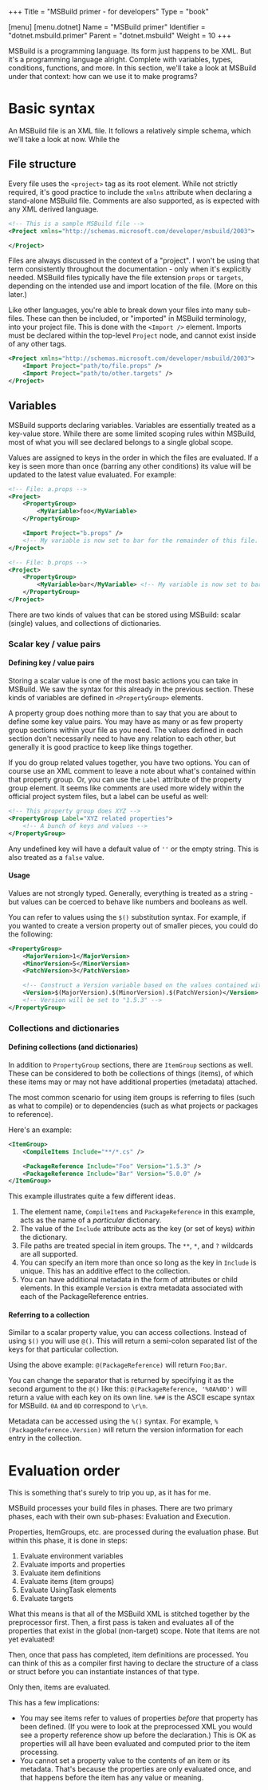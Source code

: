 +++
Title = "MSBuild primer - for developers"
Type = "book"

[menu]
  [menu.dotnet]
    Name = "MSBuild primer"
    Identifier = "dotnet.msbuild.primer"
    Parent = "dotnet.msbuild"
    Weight = 10
+++

MSBuild is a programming language. Its form just happens to be XML. But it's a programming language alright. Complete with variables, types, conditions, functions, and more. In this section, we'll take a look at MSBuild under that context: how can we use it to make programs?

# Basic syntax

An MSBuild file is an XML file. It follows a relatively simple schema, which we'll take a look at now. While the 

## File structure

Every file uses the `<project>` tag as its root element. While not strictly required, it's good practice to include the `xmlns` attribute when declaring a stand-alone MSBuild file. Comments are also supported, as is expected with any XML derived language.

```xml
<!-- This is a sample MSBuild file -->
<Project xmlns="http://schemas.microsoft.com/developer/msbuild/2003">

</Project>
```

Files are always discussed in the context of a "project". I won't be using that term consistently throughout the documentation - only when it's explicitly needed. MSBuild files typically have the file extension `props` or `targets`, depending on the intended use and import location of the file. (More on this later.)

Like other languages, you're able to break down your files into many sub-files. These can then be included, or "imported" in MSBuild terminology, into your project file. This is done with the `<Import />` element. Imports must be declared within the top-level `Project` node, and cannot exist inside of any other tags.

```xml
<Project xmlns="http://schemas.microsoft.com/developer/msbuild/2003">
    <Import Project="path/to/file.props" />
    <Import Project="path/to/other.targets" />
</Project>
```

## Variables

MSBuild supports declaring variables. Variables are essentially treated as a key-value store. While there are some limited scoping rules within MSBuild, most of what you will see declared belongs to a single global scope.

Values are assigned to keys in the order in which the files are evaluated. If a key is seen more than once (barring any other conditions) its value will be updated to the latest value evaluated. For example:

```xml
<!-- File: a.props -->
<Project>
    <PropertyGroup>
        <MyVariable>foo</MyVariable>
    </PropertyGroup>

    <Import Project="b.props" />
    <!-- My variable is now set to bar for the remainder of this file. -->
</Project>

<!-- File: b.props -->
<Project>
    <PropertyGroup>
        <MyVariable>bar</MyVariable> <!-- My variable is now set to bar -->
    </PropertyGroup>
</Project>
```

There are two kinds of values that can be stored using MSBuild: scalar (single) values, and collections of dictionaries.

### Scalar key / value pairs

#### Defining key / value pairs

Storing a scalar value is one of the most basic actions you can take in MSBuild. We saw the syntax for this already in the previous section. These kinds of variables are defined in `<PropertyGroup>` elements.

A property group does nothing more than to say that you are about to define some key value pairs. You may have as many or as few property group sections within your file as you need. The values defined in each section don't necessarily need to have any relation to each other, but generally it is good practice to keep like things together.

If you do group related values together, you have two options. You can of course use an XML comment to leave a note about what's contained within that property group. Or, you can use the `Label` attribute of the property group element. It seems like comments are used more widely within the official project system files, but a label can be useful as well:

```xml
<!-- This property group does XYZ -->
<PropertyGroup Label="XYZ related properties">
    <!-- A bunch of keys and values -->
</PropertyGroup>
```

Any undefined key will have a default value of `''` or the empty string. This is also treated as a `false` value.

#### Usage

Values are not strongly typed. Generally, everything is treated as a string - but values can be coerced to behave like numbers and booleans as well.

You can refer to values using the `$()` substitution syntax. For example, if you wanted to create a version property out of smaller pieces, you could do the following:

```xml
<PropertyGroup>
    <MajorVersion>1</MajorVersion>
    <MinorVersion>5</MinorVersion>
    <PatchVersion>3</PatchVersion>

    <!-- Construct a Version variable based on the values contained within the major/minor/patch versions. -->
    <Version>$(MajorVersion).$(MinorVersion).$(PatchVersion)</Version>
    <!-- Version will be set to "1.5.3" -->
</PropertyGroup>
```

### Collections and dictionaries

#### Defining collections (and dictionaries)

In addition to `PropertyGroup` sections, there are `ItemGroup` sections as well. These can be considered to both be collections of things (items), of which these items may or may not have additional properties (metadata) attached.

The most common scenario for using item groups is referring to files (such as what to compile) or to dependencies (such as what projects or packages to reference).

Here's an example:

```xml
<ItemGroup>
    <CompileItems Include="**/*.cs" />

    <PackageReference Include="Foo" Version="1.5.3" />
    <PackageReference Include="Bar" Version="5.0.0" />
</ItemGroup>
```

This example illustrates quite a few different ideas.

1. The element name, `CompileItems` and `PackageReference` in this example, acts as the name of a _particular_ dictionary.
2. The value of the `Include` attribute acts as the key (or set of keys) _within_ the dictionary.
3. File paths are treated special in item groups. The `**`, `*`, and `?` wildcards are all supported.
4. You can specify an item more than once so long as the key in `Include` is unique. This has an additive effect to the collection.
5. You can have additional metadata in the form of attributes or child elements. In this example `Version` is extra metadata associated with each of the PackageReference entries.

#### Referring to a collection

Similar to a scalar property value, you can access collections. Instead of using `$()` you will use `@()`. This will return a semi-colon separated list of the keys for that particular collection.

Using the above example: `@(PackageReference)` will return `Foo;Bar`.

You can change the separator that is returned by specifying it as the second argument to the `@()` like this: `@(PackageReference, '%0A%0D')` will return a value with each key on its own line. `%##` is the ASCII escape syntax for MSBuild. `0A` and `0D` correspond to `\r\n`.

Metadata can be accessed using the `%()` syntax. For example, `%(PackageReference.Version)` will return the version information for each entry in the collection.

# Evaluation order

This is something that's surely to trip you up, as it has for me.

MSBuild processes your build files in phases. There are two primary phases, each with their own sub-phases: Evaluation and Execution.

Properties, ItemGroups, etc. are processed during the evaluation phase. But within this phase, it is done in steps:

1. Evaluate environment variables
2. Evaluate imports and properties
3. Evaluate item definitions
4. Evaluate items (item groups)
5. Evaluate UsingTask elements
6. Evaluate targets

What this means is that all of the MSBuild XML is stitched together by the preprocessor first. Then, a first pass is taken and evaluates all of the properties that exist in the global (non-target) scope. Note that items are not yet evaluated!

Then, once that pass has completed, item definitions are processed. You can think of this as a compiler first having to declare the structure of a class or struct before you can instantiate instances of that type.

Only then, items are evaluated.

This has a few implications:

- You may see items refer to values of properties _before_ that property has been defined. (If you were to look at the preprocessed XML you would see a property reference show up before the declaration.) This is OK as properties will all have been evaluated and computed prior to the item processing.
- You cannot set a property value to the contents of an item or its metadata. That's because the properties are only evaluated once, and that happens before the item has any value or meaning.
